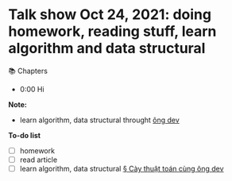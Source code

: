 # Talk show Oct 24, 2021: doing homework, reading stuff, learn algorithm and data structural

📚 Chapters

- 0:00 Hi

**Note:**

- learn algorithm, data structural throught [ông dev](202109112225.md)

**To-do list**

- [ ] homework
- [ ] read article
- [ ] learn algorithm, data structural [§ Cày thuật toán cùng ông dev](20211017204628.md)
